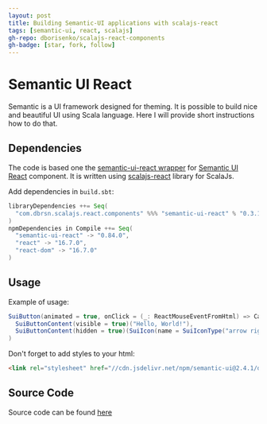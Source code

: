 ```yaml
---
layout: post
title: Building Semantic-UI applications with scalajs-react
tags: [semantic-ui, react, scalajs]
gh-repo: dborisenko/scalajs-react-components
gh-badge: [star, fork, follow]
---
```


# Semantic UI React

Semantic is a UI framework designed for theming. It is possible to build nice and beautiful UI using Scala language. Here I will provide short instructions how to do that.

## Dependencies

The code is based one the [semantic-ui-react wrapper](https://github.com/dborisenko/scalajs-react-components#semantic-ui-react) for [Semantic UI React](https://react.semantic-ui.com/) component. It is written using [scalajs-react](https://github.com/japgolly/scalajs-react) library for ScalaJs.

Add dependencies in `build.sbt`:

```scala
libraryDependencies ++= Seq(
  "com.dbrsn.scalajs.react.components" %%% "semantic-ui-react" % "0.3.1"
)
npmDependencies in Compile ++= Seq(
  "semantic-ui-react" -> "0.84.0",
  "react" -> "16.7.0",
  "react-dom" -> "16.7.0"
)
```

## Usage

Example of usage:

```scala
SuiButton(animated = true, onClick = (_: ReactMouseEventFromHtml) => Callback(???))(
  SuiButtonContent(visible = true)("Hello, World!"),
  SuiButtonContent(hidden = true)(SuiIcon(name = SuiIconType("arrow right"))())
)
```

Don't forget to add styles to your html:

```html
<link rel="stylesheet" href="//cdn.jsdelivr.net/npm/semantic-ui@2.4.1/dist/semantic.min.css" />
```

## Source Code

Source code can be found [here](https://github.com/dborisenko/scalajs-react-components)
